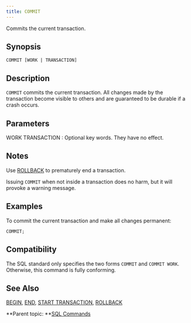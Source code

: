 ```yaml
---
title: COMMIT 
---
```


Commits the current transaction.

## <a id="section2"></a>Synopsis 

``` {#sql_command_synopsis}
COMMIT [WORK | TRANSACTION]
```

## <a id="section3"></a>Description 

`COMMIT` commits the current transaction. All changes made by the transaction become visible to others and are guaranteed to be durable if a crash occurs.

## <a id="section4"></a>Parameters 

WORK
TRANSACTION
:   Optional key words. They have no effect.

## <a id="section5"></a>Notes 

Use [ROLLBACK](ROLLBACK.html) to prematurely end a transaction.

Issuing `COMMIT` when not inside a transaction does no harm, but it will provoke a warning message.

## <a id="section6"></a>Examples 

To commit the current transaction and make all changes permanent:

```
COMMIT;
```

## <a id="section7"></a>Compatibility 

The SQL standard only specifies the two forms `COMMIT` and `COMMIT WORK`. Otherwise, this command is fully conforming.

## <a id="section8"></a>See Also 

[BEGIN](BEGIN.html), [END](END.html), [START TRANSACTION](START_TRANSACTION.html), [ROLLBACK](ROLLBACK.html)

**Parent topic: **[SQL Commands](../sql_commands/sql_ref.html)

